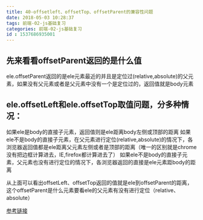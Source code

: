 ```yaml
---
title: 40-offsetleft、offsetTop、offsetParent的兼容性问题
date: 2018-05-03 10:28:37
tags: 前端-02-js基础复习
categories: 前端-02-js基础复习
id : 1537686935001
---
```

## 先来看看offsetParent返回的是什么值
ele.offsetParent返回的是ele元素最近的并且是定位过(relative,absolute)的父元素，如果没有父元素或者是父元素中没有一个是定位过的，返回值就是body元素

## ele.offsetLeft和ele.offsetTop取值问题，分多种情况：
如果ele是body的直接子元素，返回值则是ele距离body左侧或顶部的距离
如果ele不是body的直接子元素，在父元素进行定位(relative,absolute)的情况下，各浏览器返回值都是ele距离父元素左侧或者是顶部的距离（唯一的区别就是chrome没有把边框计算进去，IE,firefox都计算进去了）
如果ele不是body的直接子元素，父元素也没有进行定位的情况下，各浏览器返回的直接是ele元素距body的距离
 
 
从上面可以看出offsetLeft、offsetTop返回的值就是ele到offsetParent的距离，这个offsetParent是什么元素要看ele的父元素有没有进行定位（relative、absolute）

[参考链接](https://www.cnblogs.com/diantao/p/5264229.html)